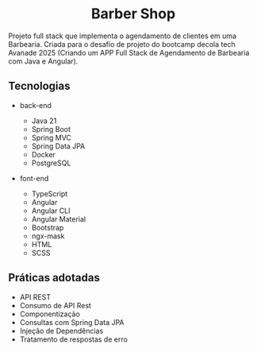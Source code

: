 <h1 align="center">
  Barber Shop
</h1>

Projeto full stack que implementa o agendamento de clientes em uma Barbearia. Criada para o desafio de projeto do bootcamp decola tech Avanade 2025 (Criando um APP Full Stack de Agendamento de Barbearia com Java e Angular).

## Tecnologias

- back-end
  - Java 21
  - Spring Boot
  - Spring MVC
  - Spring Data JPA
  - Docker
  - PostgreSQL
  
- font-end
  - TypeScript
  - Angular
  - Angular CLI
  - Angular Material
  - Bootstrap
  - ngx-mask
  - HTML
  - SCSS

## Práticas adotadas

- API REST
- Consumo de API Rest
- Componentização
- Consultas com Spring Data JPA
- Injeção de Dependências
- Tratamento de respostas de erro

